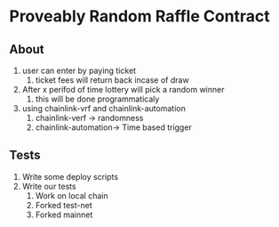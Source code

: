 # Proveably Random Raffle Contract

## About

1. user can enter by paying ticket 
   1. ticket fees will return back incase of draw
2. After x perifod of time lottery will pick a random winner
   1. this will be done programmaticaly
3. using chainlink-vrf and chainlink-automation
   1. chainlink-verf -> randomness
   2. chainlink-automation-> Time based trigger

## Tests

   1. Write some deploy scripts
   2. Write our tests
      1. Work on local chain
      2. Forked test-net
      3. Forked mainnet